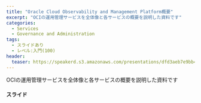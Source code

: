 ```yaml
---
title: "Oracle Cloud Observability and Management Platform概要"
excerpt: "OCIの運用管理サービスを全体像と各サービスの概要を説明した資料です"
categories:
  - Services
  - Governance and Administration
tags:
  - スライドあり
  - レベル:入門(100)
header:
  teaser: https://speakerd.s3.amazonaws.com/presentations/dfd3aeb7e9bb46d49f139d58e8d6c627/slide_0.jpg
---
```


OCIの運用管理サービスを全体像と各サービスの概要を説明した資料です


#### スライド

<div style="max-width:768px">

<!-- Speakerdeckから Embeded リンクを取得して貼り付け (ここから) -->
<script async class="speakerdeck-embed" data-id="dfd3aeb7e9bb46d49f139d58e8d6c627" data-ratio="1.77777777777778" src="//speakerdeck.com/assets/embed.js"></script>
<!-- Speakerdeckから Embeded リンクを取得して貼り付け (ここまで) -->

</div>
